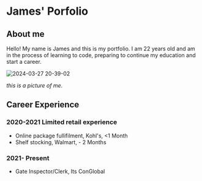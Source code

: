 # James' Porfolio

## About me
Hello! My name is James and this is my portfolio. I am 22 years old and am in the process of learning to code, preparing to continue my 
education and start a career. 

![2024-03-27 20-39-02](https://github.com/user-attachments/assets/bd9494cc-84a3-4ae8-b224-823024c80468)

_this is a picture of me._


## Career Experience 

### **2020-2021 Limited retail experience**
  + Online package fullifilment, Kohl's, <1 Month 
  + Shelf stocking, Walmart, - 2 Months 

### **2021- Present**
  + Gate Inspector/Clerk, Its ConGlobal
    
